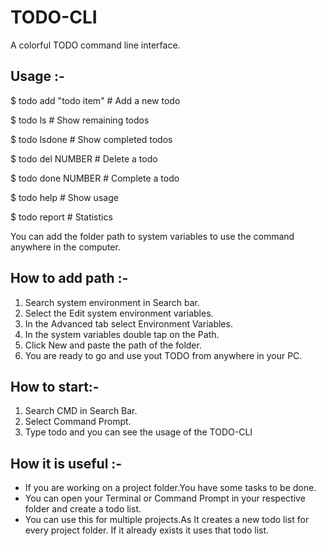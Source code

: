 # TODO-CLI
A colorful TODO command line interface.

## Usage :-
$ todo add "todo item"  # Add a new todo

$ todo ls               # Show remaining todos

$ todo lsdone           # Show completed todos

$ todo del NUMBER       # Delete a todo

$ todo done NUMBER      # Complete a todo

$ todo help             # Show usage

$ todo report           # Statistics

You can add the folder path to system variables to use the command anywhere in the computer. 

## How to add path :-
1. Search system environment in Search bar.
2. Select the Edit system environment variables.
3. In the Advanced tab select Environment Variables.
4. In the system variables double tap on the Path.
5. Click New and paste the path of the folder.
6. You are ready to go and use yout TODO from anywhere in your PC.


## How to start:-
1. Search CMD in Search Bar.
2. Select Command Prompt.
3. Type todo and you can see the usage of the TODO-CLI

## How it is useful :-
* If you are working on a project folder.You have some tasks to be done.
* You can open your Terminal or Command Prompt in your respective folder and create a todo list.
* You can use this for multiple projects.As It creates a new todo list for every project folder. If it already exists it uses that todo list.
